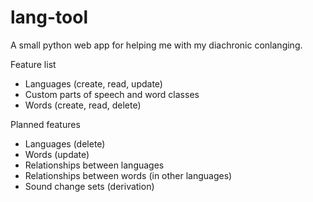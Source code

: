 # lang-tool

A small python web app for helping me with my diachronic conlanging.

Feature list
* Languages (create, read, update)
* Custom parts of speech and word classes
* Words (create, read, delete)

Planned features
* Languages (delete)
* Words (update)
* Relationships between languages
* Relationships between words (in other languages)
* Sound change sets (derivation)
